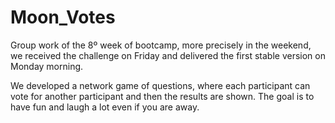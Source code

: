 # Moon_Votes

Group work of the 8º week of bootcamp, more precisely in the weekend, we received the challenge on Friday and delivered the first stable version on Monday morning.

We developed a network game of questions, where each participant can vote for another participant and then the results are shown. 
The goal is to have fun and laugh a lot even if you are away.
